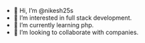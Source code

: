 - 👋 Hi, I’m @nikesh25s
- 👀 I’m interested in full stack development.
- 🌱 I’m currently learning php.
- 💞️ I’m looking to collaborate with companies.


<!---
nikesh25s/nikesh25s is a ✨ special ✨ repository because its `README.md` (this file) appears on your GitHub profile.
You can click the Preview link to take a look at your changes.
--->
